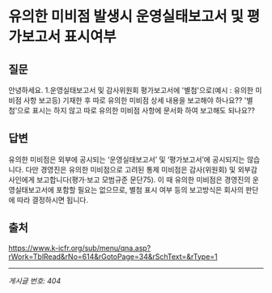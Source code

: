 # 유의한 미비점 발생시 운영실태보고서 및 평가보고서 표시여부

## 질문
안녕하세요.
1.운영실태보고서 및 감사위원회 평가보고서에 '별첨'으로(예시 : 유의한 미비점 사항 보고등) 기재한 후 따로 유의한 미비점 상세 내용을 보고해야 하나요?? '별첨'으로 표시는 하지 않고 따로 유의한 미비점 사항에 문서화 하여 보고해도 되나요??

## 답변
유의한 미비점은 외부에 공시되는 ‘운영실태보고서’ 및 ‘평가보고서’에 공시되지는 않습니다. 다만 경영진은 유의한 미비점으로 고려된 통제 미비점은 감사(위원회) 및 외부감사인에게 보고합니다(평가·보고 모범규준 문단75). 이 때 유의한 미비점은 경영진의 운영실태보고서에 포함할 필요는 없으므로, 별첨 표시 여부 등의 보고방식은 회사의 판단에 따라 결정하시면 됩니다.

## 출처
https://www.k-icfr.org/sub/menu/qna.asp?rWork=TblRead&rNo=614&rGotoPage=34&rSchText=&rType=1

---
*게시글 번호: 404*
